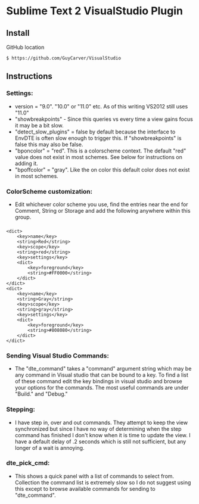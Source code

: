 # Sublime Text 2 VisualStudio Plugin

## Install

GitHub location

    $ https://github.com/GuyCarver/VisualStudio

## Instructions

### Settings:
* version = "9.0". "10.0" or "11.0" etc.  As of this writing VS2012 still uses "11.0"
* "showbreakpoints" - Since this queries vs every time a view gains focus it may be a bit slow.
* "detect_slow_plugins" = false by default because the interface to EnvDTE is often slow enough to trigger this. If "showbreakpoints" is false this may also be false.
* "bponcolor" = "red".  This is a colorscheme context.  The default "red" value does not exist in most schemes.  See below for instructions on adding it.
* "bpoffcolor" = "gray". Like the on color this default color does not exist in most schemes.

### ColorScheme customization:
* Edit whichever color scheme you use, find the <dict> entries near the end for Comment, String or Storage and add the following anywhere within this group.

###
	<dict>
		<key>name</key>
		<string>Red</string>
		<key>scope</key>
		<string>red</string>
		<key>settings</key>
		<dict>
			<key>foreground</key>
			<string>#FF0000</string>
		</dict>
	</dict>
	<dict>
		<key>name</key>
		<string>Gray</string>
		<key>scope</key>
		<string>gray</string>
		<key>settings</key>
		<dict>
			<key>foreground</key>
			<string>#808080</string>
		</dict>
	</dict>

### Sending Visual Studio Commands:
* The "dte_command" takes a "command" argument string which may be any command in Visual studio that can be bound to a key.  To find a list of these command edit the key bindings in visual studio and browse your options for the commands.  The most useful commands are under "Build." and "Debug."

### Stepping:
* I have step in, over and out commands.  They attempt to keep the view synchronized but since I have no way of determining when the step command has finished I don't know when it is time to update the view.  I have a default delay of .2 seconds which is still not sufficient, but any longer of a wait is annoying.

### dte_pick_cmd:
* This shows a quick panel with a list of commands to select from.  Collection the command list is extremely slow so I do not suggest using this except to browse available commands for sending to "dte_command".
